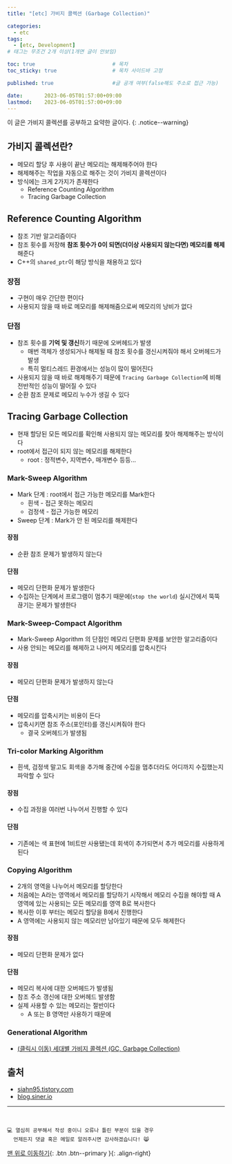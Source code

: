 ```yaml
---
title: "[etc] 가비지 콜렉션 (Garbage Collection)"

categories:
  - etc
tags:
  - [etc, Development]
# 태그는 무조건 2개 이상(1개면 글이 안보임)

toc: true                         # 목차
toc_sticky: true                  # 목차 사이드바 고정

published: true                   #글 공개 여부(false해도 주소로 접근 가능)

date:       2023-06-05T01:57:00+09:00
lastmod:    2023-06-05T01:57:00+09:00
---
```


<!-- description : 25자에서 160자 사이 -->
이 글은 가비지 콜렉션를 공부하고 요약한 글이다.
{: .notice--warning}

## 가비지 콜렉션란?

- 메모리 할당 후 사용이 끝난 메모리는 해제해주어야 한다
- 해제해주는 작업을 자동으로 해주는 것이 가비지 콜렉션이다
- 방식에는 크게 2가지가 존재한다
  - Reference Counting Algorithm
  - Tracing Garbage Collection

## Reference Counting Algorithm

- 참조 기반 알고리즘이다
- 참조 횟수를 저장해 **참조 횟수가 0이 되면(더이상 사용되지 않는다면) 메모리를 해제**해준다
- C++의 `shared_ptr`이 해당 방식을 채용하고 있다

### 장점

- 구현이 매우 간단한 편이다
- 사용되지 않을 때 바로 메모리를 해제해줌으로써 메모리의 낭비가 없다

### 단점

- 참조 횟수를 **기억 및 갱신**하기 때문에 오버헤드가 발생
  - 매번 객체가 생성되거나 해제될 때 참조 횟수를 갱신시켜줘야 해서 오버헤드가 발생
  - 특히 멀티스레드 환경에서는 성능이 많이 떨어진다
- 사용되지 않을 때 바로 해제해주기 때문에 `Tracing Garbage Collection`에 비해 전반적인 성능이 떨어질 수 있다
- 순환 참조 문제로 메모리 누수가 생길 수 있다

## Tracing Garbage Collection

- 현재 할당된 모든 메모리를 확인해 사용되지 않는 메모리를 찾아 해제해주는 방식이다
- root에서 접근이 되지 않는 메모리를 해제한다
  - root : 정적변수, 지역변수, 매개변수 등등...

### Mark-Sweep Algorithm

- Mark 단계 : root에서 접근 가능한 메모리를 Mark한다
  - 흰색 - 접근 못하는 메모리
  - 검정색 - 접근 가능한 메모리
- Sweep 단계 : Mark가 안 된 메모리를 해제한다

#### 장점

- 순환 참조 문제가 발생하지 않는다

#### 단점

- 메모리 단편화 문제가 발생한다
- 수집하는 단계에서 프로그램이 멈추기 때문에(`stop the world`) 실시간에서 뚝뚝 끊기는 문제가 발생한다

### Mark-Sweep-Compact Algorithm

- Mark-Sweep Algorithm 의 단점인 메모리 단편화 문제를 보안한 알고리즘이다
- 사용 안되는 메모리를 해제하고 나머지 메모리를 압축시킨다

#### 장점

- 메모리 단편화 문제가 발생하지 않는다

#### 단점

- 메모리를 압축시키는 비용이 든다
- 압축시키면 참조 주소(포인터)를 갱신시켜줘야 한다
  - 결국 오버헤드가 발생됨

### Tri-color Marking Algorithm

- 흰색, 검정색 말고도 회색을 추가해 중간에 수집을 멈추더라도 어디까지 수집했는지 파악할 수 있다

#### 장점

- 수집 과정을 여러번 나누어서 진행할 수 있다

#### 단점

- 기존에는 색 표현에 1비트만 사용됐는데 회색이 추가되면서 추가 메모리를 사용하게 된다

### Copying Algorithm

- 2개의 영역을 나누어서 메모리를 할당한다
- 처음에는 A라는 영역에서 메모리를 할당하기 시작해서 메모리 수집을 해야할 때 A 영역에 있는 사용되는 모든 메모리를 영역 B로 복사한다
- 복사한 이후 부터는 메모리 할당을 B에서 진행한다
- A 영역에는 사용되지 않는 메모리만 남아있기 때문에 모두 해제한다

#### 장점

- 메모리 단편화 문제가 없다

#### 단점

- 메모리 복사에 대한 오버헤드가 발생됨
- 참조 주소 갱신에 대한 오버헤드 발생함
- 실제 사용할 수 있는 메모리는 절반이다
  - A 또는 B 영역만 사용하기 때문에

### Generational Algorithm

- [(클릭시 이동) 세대별 가비지 콜렉션 (GC, Garbage Collection)](/c%20sharp/csharp-1/)

## 출처

- [siahn95.tistory.com](https://siahn95.tistory.com/99)
- [blog.siner.io](https://blog.siner.io/2021/12/26/garbage-collection/)

***
<br>

    💻 열심히 공부해서 작성 중이니 오류나 틀린 부분이 있을 경우 
      언제든지 댓글 혹은 메일로 알려주시면 감사하겠습니다! 😸


[맨 위로 이동하기](#){: .btn .btn--primary }{: .align-right}